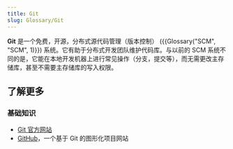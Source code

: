```yaml
---
title: Git
slug: Glossary/Git
---
```


**Git** 是一个免费，开源，分布式源代码管理（版本控制） ({{Glossary("SCM", "SCM", 1)}}) 系统。它有助于分布式开发团队维护代码库。与以前的 SCM 系统不同的是，它能在本地开发机器上进行常见操作（分支，提交等），而无需更改主存储库，甚至不需要主存储库的写入权限。

## 了解更多

### 基础知识

- [Git 官方网站](https://git-scm.com/)
- [GitHub](https://github.com/)，一个基于 Git 的图形化项目网站
